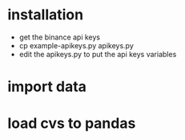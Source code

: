 # installation
* get the binance api  keys
* cp example-apikeys.py apikeys.py
* edit the apikeys.py to put the api keys variables

# import data
# load cvs to pandas
